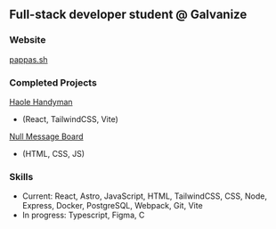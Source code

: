 ## Full-stack developer student @ Galvanize

### Website
[pappas.sh](https://pappas.sh)

### Completed Projects
[Haole Handyman](https://haolehandyman.com)
- (React, TailwindCSS, Vite)
  
[Null Message Board](https://nullmb.onrender.com)
- (HTML, CSS, JS)
### Skills
- Current: React, Astro, JavaScript, HTML, TailwindCSS, CSS, Node, Express, Docker, PostgreSQL, Webpack, Git, Vite
- In progress: Typescript, Figma, C
